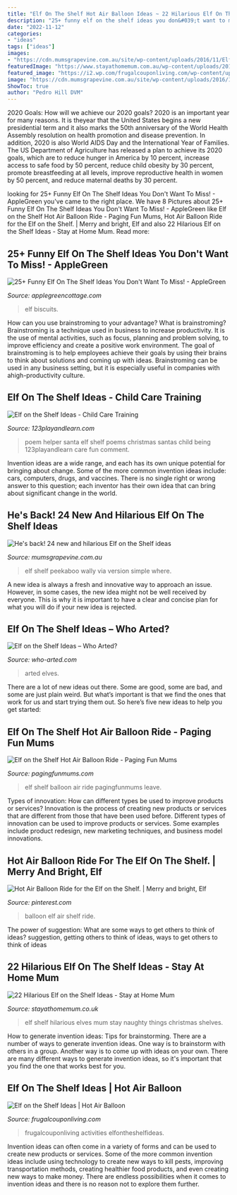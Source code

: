 ```yaml
---
title: "Elf On The Shelf Hot Air Balloon Ideas ~ 22 Hilarious Elf On The Shelf Ideas"
description: "25+ funny elf on the shelf ideas you don&#039;t want to miss!"
date: "2022-11-12"
categories:
- "ideas"
tags: ["ideas"]
images:
- "https://cdn.mumsgrapevine.com.au/site/wp-content/uploads/2016/11/Elf-on-the-Shelf-2016-Elf-hiding-in-toys.jpg"
featuredImage: "https://www.stayathomemum.com.au/wp-content/uploads/2015/10/22-Hilarious-Elf-on-the-Shelf-Ideas1.jpg"
featured_image: "https://i2.wp.com/frugalcouponliving.com/wp-content/uploads/2019/11/How-to-Stuff-a-Balloon-with-an-Elf-on-the-Shelf-doll-Frugal-Coupon-Living-e1569352897282.jpg"
image: "https://cdn.mumsgrapevine.com.au/site/wp-content/uploads/2016/11/Elf-on-the-Shelf-2016-Elf-hiding-in-toys.jpg"
ShowToc: true
author: "Pedro Hill DVM"
---
```



2020 Goals: How will we achieve our 2020 goals?
2020 is an important year for many reasons. It is theyear that the United States begins a new presidential term and it also marks the 50th anniversary of the World Health Assembly resolution on health promotion and disease prevention. In addition, 2020 is also World AIDS Day and the International Year of Families. 
The US Department of Agriculture has released a plan to achieve its 2020 goals, which are to reduce hunger in America by 10 percent, increase access to safe food by 50 percent, reduce child obesity by 30 percent, promote breastfeeding at all levels, improve reproductive health in women by 50 percent, and reduce maternal deaths by 30 percent.

	

		
looking for 25+ Funny Elf On The Shelf Ideas You Don&#039;t Want To Miss! - AppleGreen you've came to the right place. We have 8 Pictures about 25+ Funny Elf On The Shelf Ideas You Don&#039;t Want To Miss! - AppleGreen like Elf on the Shelf Hot Air Balloon Ride - Paging Fun Mums, Hot Air Balloon Ride for the Elf on the Shelf. | Merry and bright, Elf and also 22 Hilarious Elf on the Shelf Ideas - Stay at Home Mum. Read more:
		
    
## 25+ Funny Elf On The Shelf Ideas You Don&#039;t Want To Miss! - AppleGreen

<img loading=lazy src="https://1.bp.blogspot.com/-1kv2Hdb1mh4/XdB5Wk9-NsI/AAAAAAAATww/X4EiV3cx4EsxP5nkvilcW0yG56xi8qyUgCLcBGAsYHQ/s1600/elf-on-shelf-at-the-beach.jpg" onerror="this.onerror=null;this.src='https://tse2.mm.bing.net/th?id=OIP.xtqNx7MQmepkWh8RQVa_6QHaLE&amp;pid=15.1';" alt="25+ Funny Elf On The Shelf Ideas You Don&#039;t Want To Miss! - AppleGreen">

_Source: applegreencottage.com_

>elf biscuits. 

	

How can you use brainstroming to your advantage?
What is brainstroming? Brainstroming is a technique used in business to increase productivity. It is the use of mental activities, such as focus, planning and problem solving, to improve efficiency and create a positive work environment. The goal of brainstroming is to help employees achieve their goals by using their brains to think about solutions and coming up with ideas. Brainstroming can be used in any business setting, but it is especially useful in companies with ahigh-productivity culture.

    
## Elf On The Shelf Ideas - Child Care Training

<img loading=lazy src="http://www.123playandlearn.com/uploads/4/3/8/5/4385398/1679367_orig.jpg" onerror="this.onerror=null;this.src='https://tse4.mm.bing.net/th?id=OIP.hya-K1qtGue4Sh7A3iGP6AHaFj&amp;pid=15.1';" alt="Elf on the Shelf Ideas - Child Care Training">

_Source: 123playandlearn.com_

>poem helper santa elf shelf poems christmas santas child being 123playandlearn care fun comment. 

	

Invention ideas are a wide range, and each has its own unique potential for bringing about change. Some of the more common invention ideas include: cars, computers, drugs, and vaccines. There is no single right or wrong answer to this question; each inventor has their own idea that can bring about significant change in the world.

    
## He&#039;s Back! 24 New And Hilarious Elf On The Shelf Ideas

<img loading=lazy src="https://cdn.mumsgrapevine.com.au/site/wp-content/uploads/2016/11/Elf-on-the-Shelf-2016-Elf-hiding-in-toys.jpg" onerror="this.onerror=null;this.src='https://tse3.mm.bing.net/th?id=OIP.oeKSW3Hm85JnDejciOfUSQHaGD&amp;pid=15.1';" alt="He&#039;s back! 24 new and hilarious Elf on the Shelf ideas">

_Source: mumsgrapevine.com.au_

>elf shelf peekaboo wally via version simple where. 

	

A new idea is always a fresh and innovative way to approach an issue. However, in some cases, the new idea might not be well received by everyone. This is why it is important to have a clear and concise plan for what you will do if your new idea is rejected.

    
## Elf On The Shelf Ideas – Who Arted?

<img loading=lazy src="https://www.who-arted.com/wp-content/uploads/2013/12/Elf-on-the-Shelf-Day-1.jpg" onerror="this.onerror=null;this.src='https://tse1.mm.bing.net/th?id=OIP.kYNsTyrO9YHAe3UCEr7TkwHaK0&amp;pid=15.1';" alt="Elf on the Shelf Ideas – Who Arted?">

_Source: who-arted.com_

>arted elves. 

	

There are a lot of new ideas out there. Some are good, some are bad, and some are just plain weird. But what’s important is that we find the ones that work for us and start trying them out. So here’s five new ideas to help you get started: 

    
## Elf On The Shelf Hot Air Balloon Ride - Paging Fun Mums

<img loading=lazy src="https://pagingfunmums.com/wp-content/uploads/2014/11/Elf-on-the-Shelf-Hot-Air-Balloon-Ride-540x811.jpg" onerror="this.onerror=null;this.src='https://tse3.mm.bing.net/th?id=OIP.9wndKAvWtm3iATZfrtGYwQHaLH&amp;pid=15.1';" alt="Elf on the Shelf Hot Air Balloon Ride - Paging Fun Mums">

_Source: pagingfunmums.com_

>elf shelf balloon air ride pagingfunmums leave. 

	

Types of innovation: How can different types be used to improve products or services?
Innovation is the process of creating new products or services that are different from those that have been used before. Different types of innovation can be used to improve products or services. Some examples include product redesign, new marketing techniques, and business model innovations.

    
## Hot Air Balloon Ride For The Elf On The Shelf. | Merry And Bright, Elf

<img loading=lazy src="https://i.pinimg.com/originals/cb/76/c7/cb76c7c50468e5c18d0764d94ee650c6.jpg" onerror="this.onerror=null;this.src='https://tse1.mm.bing.net/th?id=OIP.mbDSEKkM9vu8VzvCWTgcNgHaLH&amp;pid=15.1';" alt="Hot Air Balloon Ride for the Elf on the Shelf. | Merry and bright, Elf">

_Source: pinterest.com_

>balloon elf air shelf ride. 

	

The power of suggestion: What are some ways to get others to think of ideas?
suggestion, getting others to think of ideas, ways to get others to think of ideas

    
## 22 Hilarious Elf On The Shelf Ideas - Stay At Home Mum

<img loading=lazy src="https://www.stayathomemum.com.au/wp-content/uploads/2015/10/22-Hilarious-Elf-on-the-Shelf-Ideas1.jpg" onerror="this.onerror=null;this.src='https://tse2.mm.bing.net/th?id=OIP.Yw1ESZHiiBk0j2JlKcO4NgHaLG&amp;pid=15.1';" alt="22 Hilarious Elf on the Shelf Ideas - Stay at Home Mum">

_Source: stayathomemum.co.uk_

>elf shelf hilarious elves mum stay naughty things christmas shelves. 

	

How to generate invention ideas: Tips for brainstorming.
There are a number of ways to generate invention ideas. One way is to brainstorm with others in a group. Another way is to come up with ideas on your own. There are many different ways to generate invention ideas, so it's important that you find the one that works best for you.

    
## Elf On The Shelf Ideas | Hot Air Balloon

<img loading=lazy src="https://i2.wp.com/frugalcouponliving.com/wp-content/uploads/2019/11/How-to-Stuff-a-Balloon-with-an-Elf-on-the-Shelf-doll-Frugal-Coupon-Living-e1569352897282.jpg" onerror="this.onerror=null;this.src='https://tse2.mm.bing.net/th?id=OIP.gNu01-K5dWfEGtLZV16V5QHaJ3&amp;pid=15.1';" alt="Elf on the Shelf Ideas | Hot Air Balloon">

_Source: frugalcouponliving.com_

>frugalcouponliving activities elfontheshelfideas. 

	

Invention ideas can often come in a variety of forms and can be used to create new products or services. Some of the more common invention ideas include using technology to create new ways to kill pests, improving transportation methods, creating healthier food products, and even creating new ways to make money. There are endless possibilities when it comes to invention ideas and there is no reason not to explore them further.

